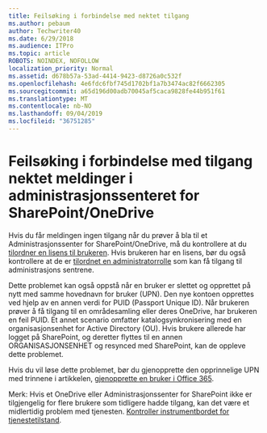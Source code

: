 ```yaml
---
title: Feilsøking i forbindelse med nektet tilgang
ms.author: pebaum
author: Techwriter40
ms.date: 6/29/2018
ms.audience: ITPro
ms.topic: article
ROBOTS: NOINDEX, NOFOLLOW
localization_priority: Normal
ms.assetid: d678b57a-53ad-4414-9423-d8726a0c532f
ms.openlocfilehash: 4e6fdc6fbf745d1702bf1a7b3474ac82f6662305
ms.sourcegitcommit: a65d196d00adb70045af5caca9828fe44b951f61
ms.translationtype: MT
ms.contentlocale: nb-NO
ms.lasthandoff: 09/04/2019
ms.locfileid: "36751285"
---
```

# <a name="troubleshoot-access-denied-messages-in-sharepointonedrive-admin-center"></a>Feilsøking i forbindelse med tilgang nektet meldinger i administrasjonssenteret for SharePoint/OneDrive

Hvis du får meldingen ingen tilgang når du prøver å bla til et Administrasjonssenter for SharePoint/OneDrive, må du kontrollere at du [tilordner en lisens til brukeren](https://docs.microsoft.com/office365/admin/subscriptions-and-billing/assign-licenses-to-users?view=o365-worldwide&amp;tabs=One). Hvis brukeren har en lisens, bør du også kontrollere at de er [tilordnet en administratorrolle](https://docs.microsoft.com/office365/admin/add-users/about-admin-roles?view=o365-worldwide) som kan få tilgang til administrasjons sentrene.

Dette problemet kan også oppstå når en bruker er slettet og opprettet på nytt med samme hovednavn for bruker (UPN). Den nye kontoen opprettes ved hjelp av en annen verdi for PUID (Passport Unique ID). Når brukeren prøver å få tilgang til en områdesamling eller deres OneDrive, har brukeren en feil PUID. Et annet scenario omfatter katalogsynkronisering med en organisasjonsenhet for Active Directory (OU). Hvis brukere allerede har logget på SharePoint, og deretter flyttes til en annen ORGANISASJONSENHET og resynced med SharePoint, kan de oppleve dette problemet.

Hvis du vil løse dette problemet, bør du gjenopprette den opprinnelige UPN med trinnene i artikkelen, [gjenopprette en bruker i Office 365](https://docs.microsoft.com/office365/admin/add-users/restore-user?view=o365-worldwide).

Merk: Hvis et OneDrive eller Administrasjonssenter for SharePoint ikke er tilgjengelig for flere brukere som tidligere hadde tilgang, kan det være et midlertidig problem med tjenesten.  [Kontroller instrumentbordet for tjenestetilstand](https://portal.office.com/adminportal/home#/servicehealth).


